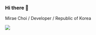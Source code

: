 ### Hi there 👋
Mirae Choi / Developer / Republic of Korea

<a href="" target="_blank"><img src="https://img.shields.io/badge/Java-#007396?style=뱃지모양&logo=로고&logoColor=로고색상"/></a>
<!--
**MiraeChoi/MiraeChoi** is a ✨ _special_ ✨ repository because its `README.md` (this file) appears on your GitHub profile.

Here are some ideas to get you started:

- 🔭 I’m currently working on ...
- 🌱 I’m currently learning ...
- 👯 I’m looking to collaborate on ...
- 🤔 I’m looking for help with ...
- 💬 Ask me about ...
- 📫 How to reach me: ...
- 😄 Pronouns: ...
- ⚡ Fun fact: ...
-->
